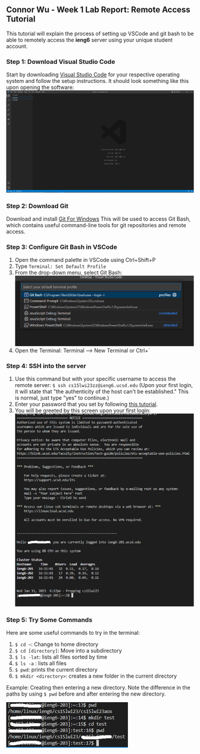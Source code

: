 ## Connor Wu - Week 1 Lab Report: Remote Access Tutorial

This tutorial will explain the process of setting up VSCode and git bash to be able to remotely access the **ieng6** server using your unique student account.

### Step 1: Download Visual Studio Code

Start by downloading [Visual Studio Code](https://code.visualstudio.com/) for your respective operating system and follow the setup instructions.
It should look something like this upon opening the software:
![image](assets/report-1/vscode.PNG)

### Step 2: Download Git

Download and install [Git For Windows](https://gitforwindows.org/)
This will be used to access Git Bash, which contains useful command-line tools for git repositories and remote access.

### Step 3: Configure Git Bash in VSCode

1. Open the command palette in VSCode using Ctrl+Shift+P
2. Type `Terminal: Set Default Profile`
3. From the drop-down menu, select Git Bash:
   ![image](assets/report-1/commandpalette.png)
4. Open the Terminal: Terminal --> New Terminal or Ctrl+`

### Step 4: SSH into the server

1. Use this command but with your specific username to access the remote server:
   `$ ssh cs15lwi23zz@ieng6.ucsd.edu`
   (Upon your first login, it will state that "the authenticity of the host can't be established." This is normal, just type "yes" to continue.)
2. Enter your password that you set by following [this tutorial](https://docs.google.com/document/d/1hs7CyQeh-MdUfM9uv99i8tqfneos6Y8bDU0uhn1wqho/edit).
3. You will be greeted by this screen upon your first login:
   ![image](assets/report-1/login.PNG)

### Step 5: Try Some Commands

Here are some useful commands to try in the terminal:

1. `$ cd ~`: Change to home directory
2. `$ cd [directory]`: Move into a subdirectory
3. `$ ls -lat`: lists all files sorted by time
4. `$ ls -a` : lists all files
5. `$ pwd`: prints the current directory
6. `$ mkdir <directory>`: creates a new folder in the current directory

Example: Creating then entering a new directory. Note the difference in the paths by using `$ pwd` before and after entering the new directory.

![image](assets/report-1/mkdir.PNG)
